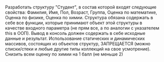 Разработать структуру "Студент", в состав которой входят следующие свойства: Фамилия, Имя, Пол, Возраст, Группа, Оценка по математике, Оценка по физике, Оценка по химии. Структура обязана содержать в себе все функции, которые принимают объект этой структуры в качестве входного параметра (не прям все, а по аналогии с указателем this в ООП). 
Вывод в консоль должен содержать в себе исходные данные и результат. Использование статических и динамических массивов, состоящих из объектов структур, ЗАПРЕЩАЕТСЯ (можно списки/стеки и любые другие типы коллекций на свое усмотрение).
Снизить всем оценку по химии на 1 балл (не меньше 2)
